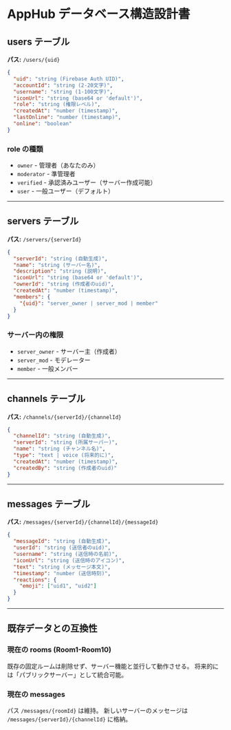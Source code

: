 # AppHub データベース構造設計書

## users テーブル
**パス:** `/users/{uid}`

```json
{
  "uid": "string (Firebase Auth UID)",
  "accountId": "string (2-20文字)",
  "username": "string (1-100文字)",
  "iconUrl": "string (base64 or 'default')",
  "role": "string (権限レベル)",
  "createdAt": "number (timestamp)",
  "lastOnline": "number (timestamp)",
  "online": "boolean"
}
```

### role の種類
- `owner` - 管理者（あなたのみ）
- `moderator` - 準管理者
- `verified` - 承認済みユーザー（サーバー作成可能）
- `user` - 一般ユーザー（デフォルト）

---

## servers テーブル
**パス:** `/servers/{serverId}`

```json
{
  "serverId": "string (自動生成)",
  "name": "string (サーバー名)",
  "description": "string (説明)",
  "iconUrl": "string (base64 or 'default')",
  "ownerId": "string (作成者のuid)",
  "createdAt": "number (timestamp)",
  "members": {
    "{uid}": "server_owner | server_mod | member"
  }
}
```

### サーバー内の権限
- `server_owner` - サーバー主（作成者）
- `server_mod` - モデレーター
- `member` - 一般メンバー

---

## channels テーブル
**パス:** `/channels/{serverId}/{channelId}`

```json
{
  "channelId": "string (自動生成)",
  "serverId": "string (所属サーバー)",
  "name": "string (チャンネル名)",
  "type": "text | voice (将来的に)",
  "createdAt": "number (timestamp)",
  "createdBy": "string (作成者のuid)"
}
```

---

## messages テーブル
**パス:** `/messages/{serverId}/{channelId}/{messageId}`

```json
{
  "messageId": "string (自動生成)",
  "userId": "string (送信者のuid)",
  "username": "string (送信時の名前)",
  "iconUrl": "string (送信時のアイコン)",
  "text": "string (メッセージ本文)",
  "timestamp": "number (送信時刻)",
  "reactions": {
    "emoji": ["uid1", "uid2"]
  }
}
```

---

## 既存データとの互換性

### 現在の rooms (Room1-Room10)
既存の固定ルームは削除せず、サーバー機能と並行して動作させる。
将来的には「パブリックサーバー」として統合可能。

### 現在の messages
パス `/messages/{roomId}` は維持。
新しいサーバーのメッセージは `/messages/{serverId}/{channelId}` に格納。